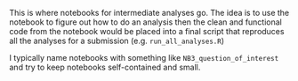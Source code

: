 This is where notebooks for intermediate analyses go. The idea is to use the notebook to figure out how to do an analysis then the clean and functional code from the notebook would be placed into a final script that reproduces all the analyses for a submission (e.g. `run_all_analyses.R`)  

I typically name notebooks with something like `NB3_question_of_interest` and try to keep notebooks self-contained and small.  